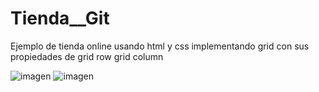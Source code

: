 # Tienda__Git
Ejemplo de tienda online usando html y css implementando grid con sus propiedades de grid row grid column



![imagen](https://user-images.githubusercontent.com/66178208/181863300-d618cb96-e17e-432f-b1f2-f714440b3738.png)
![imagen](https://user-images.githubusercontent.com/66178208/181863330-2788e330-dc55-44a2-8091-612e3e7e5023.png)
